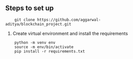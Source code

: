## Steps to set up

```
    git clone https://github.com/aggarwal-aditya/blockchain_project.git
```

1. Create virtual environment and install the requirements 

```
    python -m venv env
    source -m env/bin/activate    
    pip install -r requirements.txt
```